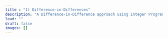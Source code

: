 ```yaml
---
title : "1) Difference-in-Differences"
description: "A Difference-in-Difference approach using Integer Programming Matching"
lead: ""
draft: false
images: []
---
```

